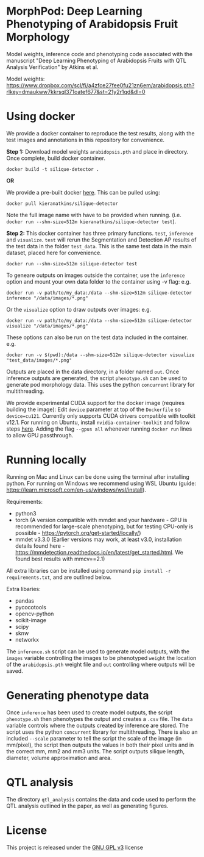 # MorphPod: Deep Learning Phenotyping of Arabidopsis Fruit Morphology
Model weights, inference code and phenotyping code associated with the manuscript "Deep Learning Phenotyping of Arabidopsis Fruits with QTL Analysis Verification" by Atkins et al.

Model weights: https://www.dropbox.com/scl/fi/a4zfce27fee0fu21zn6em/arabidopsis.pth?rlkey=dmaukww7kkrsql371oatef677&st=21y2r1qd&dl=0

# Using docker
We provide a docker container to reproduce the test results, along with the test images and annotations in this repository for convenience.

**Step 1:**
Download model weights ``arabidopsis.pth`` and place in directory. Once complete, build docker container.
```
docker build -t silique-detector .
```
**OR**

We provide a pre-built docker [here](https://hub.docker.com/repository/docker/kieranatkins/silique-detector/general]). This can be pulled using:
```
docker pull kieranatkins/silique-detector
```
Note the full image name with have to be provided when running. (i.e. ``docker run --shm-size=512m kieranatkins/silique-detector test``).

**Step 2:**
This docker container has three primary functions. ``test``, ``inference`` and ``visualize``. ``test`` will rerun the Segmentation and Detection AP results of the test data in the folder ``test_data``. This is the same test data in the main dataset, placed here for convenience.

```
docker run --shm-size=512m silique-detector test
```

To geneare outputs on images outside the container, use the ``inference`` option and mount your own data folder to the container using -v flag: e.g.
```
docker run -v path/to/my_data:/data --shm-size=512m silique-detector inference "/data/images/*.png"
```
Or the ``visualize`` option to draw outputs over images: e.g.
```
docker run -v path/to/my_data:/data --shm-size=512m silique-detector visualize "/data/images/*.png"
```
These options can also be run on the test data included in the container. e.g.
```
docker run -v $(pwd):/data --shm-size=512m silique-detector visualize "test_data/images/*.png"
```
Outputs are placed in the data directory, in a folder named ``out``. Once inference outputs are generated, the script ``phenotype.sh`` can be used to generate pod morphology data. This uses the python ``concurrent`` library for multithreading. 

We provide experimental CUDA support for the docker image (requires building the image): Edit ``device`` parameter at top of the ``Dockerfile`` so ``device=cu121``. Currently only supports CUDA drivers compatible with toolkit v12.1. For running on Ubuntu, install ``nvidia-container-toolkit`` and follow steps [here](https://stackoverflow.com/questions/59691207/docker-build-with-nvidia-runtime). Adding the flag ``--gpus all`` whenever running ``docker run`` lines to allow GPU passthrough.

# Running locally
Running on Mac and Linux can be done using the terminal after installing python. For running on Windows we recommend using WSL Ubuntu (guide: https://learn.microsoft.com/en-us/windows/wsl/install).

Requirements:
  - python3
  - torch (A version compatible with mmdet and your hardware - GPU is recommended for large-scale phenotyping, but for testing CPU-only is possible - https://pytorch.org/get-started/locally/)
  - mmdet v3.3.0 (Earlier versions may work, at least v3.0, installation details found here - https://mmdetection.readthedocs.io/en/latest/get_started.html. We found best results with mmcv==2.1)

All extra libraries can be installed using command ``pip install -r requirements.txt``, and are outlined below.

Extra libaries:
  - pandas
  - pycocotools
  - opencv-python
  - scikit-image
  - scipy
  - sknw
  - networkx

The ``inference.sh`` script can be used to generate model outputs, with the ``images`` variable controlling the images to be phenotyped ``weight`` the location of the ``arabidopsis.pth`` weight file and ``out`` controlling where outputs will be saved.

# Generating phenotype data
Once ``inference`` has been used to create model outputs, the script ``phenotype.sh`` then phenotypes the output and creates a ``.csv`` file. The ``data`` variable controls where the outputs created by inference are stored. The script uses the python ``concurrent`` library for multithreading. There is also an included ``--scale`` parameter to tell the script the scale of the image (in mm/pixel), the script then outputs the values in both their pixel units and in the correct mm, mm2 and mm3 units. The script outputs silique length, diameter, volume approximation and area.

# QTL analysis
The directory ``qtl_analysis`` contains the data and code used to perform the QTL analysis outlined in the paper, as well as generating figures.

# License
This project is released under the [GNU GPL v3](https://choosealicense.com/licenses/gpl-3.0/) license
